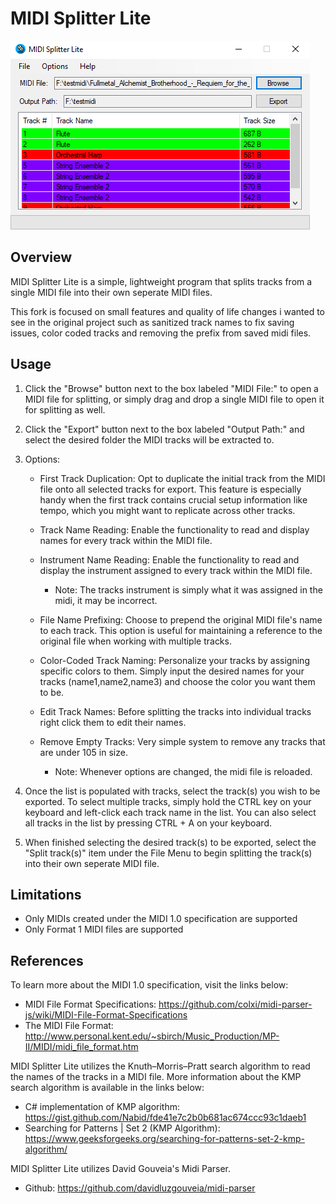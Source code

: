 # MIDI Splitter Lite

![Program Screenshot](program_screenshot.png)

Overview
------------

MIDI Splitter Lite is a simple, lightweight program that splits tracks from a single MIDI file into their own seperate MIDI files.

This fork is focused on small features and quality of life changes i wanted to see in the original project such as sanitized track names to fix saving issues, color coded tracks and removing the prefix from saved midi files.

Usage
------------

1. Click the "Browse" button next to the box labeled "MIDI File:" to open a MIDI file for splitting, or simply drag and drop a single MIDI file to open it for splitting as well.

2. Click the "Export" button next to the box labeled "Output Path:" and select the desired folder the MIDI tracks will be extracted to.

3. Options:
	- First Track Duplication: Opt to duplicate the initial track from the MIDI file onto all selected tracks for export. This feature is especially handy when the first track contains crucial setup information like tempo, which you might want to replicate across other tracks.

	- Track Name Reading: Enable the functionality to read and display names for every track within the MIDI file. 

	- Instrument Name Reading: Enable the functionality to read and display the instrument assigned to every track within the MIDI file. 

		- Note: The tracks instrument is simply what it was assigned in the midi, it may be incorrect. <br>

	- File Name Prefixing: Choose to prepend the original MIDI file's name to each track. This option is useful for maintaining a reference to the original file when working with multiple tracks.

	- Color-Coded Track Naming: Personalize your tracks by assigning specific colors to them. Simply input the desired names for your tracks (name1,name2,name3) and choose the color you want them to be.

	- Edit Track Names: Before splitting the tracks into individual tracks right click them to edit their names.

	- Remove Empty Tracks: Very simple system to remove any tracks that are under 105 in size.

		- Note: Whenever options are changed, the midi file is reloaded. <br>

4. Once the list is populated with tracks, select the track(s) you wish to be exported. To select multiple tracks, simply hold the CTRL key on your keyboard and left-click each track name in the list. You can also select all tracks in the list by pressing CTRL + A on your keyboard.

5. When finished selecting the desired track(s) to be exported, select the "Split track(s)" item under the File Menu to begin splitting the track(s) into their own seperate MIDI file.

Limitations
------------

- Only MIDIs created under the MIDI 1.0 specification are supported
- Only Format 1 MIDI files are supported

References
------------

To learn more about the MIDI 1.0 specification, visit the links below:
- MIDI File Format Specifications: https://github.com/colxi/midi-parser-js/wiki/MIDI-File-Format-Specifications
- The MIDI File Format: http://www.personal.kent.edu/~sbirch/Music_Production/MP-II/MIDI/midi_file_format.htm

MIDI Splitter Lite utilizes the Knuth–Morris–Pratt search algorithm to read the names of the tracks in a MIDI file. More information about the KMP search algorithm is available in the links below:
- C# implementation of KMP algorithm: https://gist.github.com/Nabid/fde41e7c2b0b681ac674ccc93c1daeb1
- Searching for Patterns | Set 2 (KMP Algorithm): https://www.geeksforgeeks.org/searching-for-patterns-set-2-kmp-algorithm/

MIDI Splitter Lite utilizes David Gouveia's Midi Parser.
- Github: https://github.com/davidluzgouveia/midi-parser
